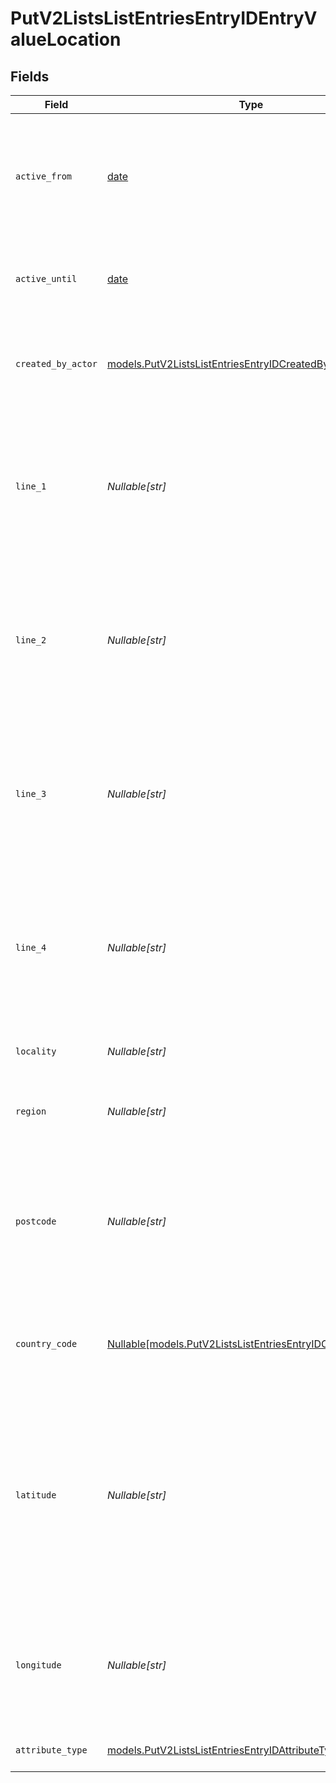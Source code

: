 # PutV2ListsListEntriesEntryIDEntryValueLocation


## Fields

| Field                                                                                                                                                                                                                         | Type                                                                                                                                                                                                                          | Required                                                                                                                                                                                                                      | Description                                                                                                                                                                                                                   | Example                                                                                                                                                                                                                       |
| ----------------------------------------------------------------------------------------------------------------------------------------------------------------------------------------------------------------------------- | ----------------------------------------------------------------------------------------------------------------------------------------------------------------------------------------------------------------------------- | ----------------------------------------------------------------------------------------------------------------------------------------------------------------------------------------------------------------------------- | ----------------------------------------------------------------------------------------------------------------------------------------------------------------------------------------------------------------------------- | ----------------------------------------------------------------------------------------------------------------------------------------------------------------------------------------------------------------------------- |
| `active_from`                                                                                                                                                                                                                 | [date](https://docs.python.org/3/library/datetime.html#date-objects)                                                                                                                                                          | :heavy_check_mark:                                                                                                                                                                                                            | The point in time at which this value was made "active". `active_from` can be considered roughly analogous to `created_at`.                                                                                                   | 2023-01-01T15:00:00.000000000Z                                                                                                                                                                                                |
| `active_until`                                                                                                                                                                                                                | [date](https://docs.python.org/3/library/datetime.html#date-objects)                                                                                                                                                          | :heavy_check_mark:                                                                                                                                                                                                            | The point in time at which this value was deactivated. If `null`, the value is active.                                                                                                                                        | 2023-01-01T15:00:00.000000000Z                                                                                                                                                                                                |
| `created_by_actor`                                                                                                                                                                                                            | [models.PutV2ListsListEntriesEntryIDCreatedByActor9](../models/putv2listslistentriesentryidcreatedbyactor9.md)                                                                                                                | :heavy_check_mark:                                                                                                                                                                                                            | The actor that created this value.                                                                                                                                                                                            | {<br/>"type": "workspace-member",<br/>"id": "50cf242c-7fa3-4cad-87d0-75b1af71c57b"<br/>}                                                                                                                                      |
| `line_1`                                                                                                                                                                                                                      | *Nullable[str]*                                                                                                                                                                                                               | :heavy_check_mark:                                                                                                                                                                                                            | The first line of the address. Note that this value is not currently represented in the UI but will be persisted and readable through API calls.                                                                              | 1 Infinite Loop                                                                                                                                                                                                               |
| `line_2`                                                                                                                                                                                                                      | *Nullable[str]*                                                                                                                                                                                                               | :heavy_check_mark:                                                                                                                                                                                                            | The second line of the address. Note that this value is not currently represented in the UI but will be persisted and readable through API calls.                                                                             | Block 1                                                                                                                                                                                                                       |
| `line_3`                                                                                                                                                                                                                      | *Nullable[str]*                                                                                                                                                                                                               | :heavy_check_mark:                                                                                                                                                                                                            | The third line of the address. Note that this value is not currently represented in the UI but will be persisted and readable through API calls.                                                                              | Hilldrop Estate                                                                                                                                                                                                               |
| `line_4`                                                                                                                                                                                                                      | *Nullable[str]*                                                                                                                                                                                                               | :heavy_check_mark:                                                                                                                                                                                                            | The fourth line of the address. Note that this value is not currently represented in the UI but will be persisted and readable through API calls.                                                                             | Westborough                                                                                                                                                                                                                   |
| `locality`                                                                                                                                                                                                                    | *Nullable[str]*                                                                                                                                                                                                               | :heavy_check_mark:                                                                                                                                                                                                            | The town, neighborhood or area the location is in.                                                                                                                                                                            | Cupertino                                                                                                                                                                                                                     |
| `region`                                                                                                                                                                                                                      | *Nullable[str]*                                                                                                                                                                                                               | :heavy_check_mark:                                                                                                                                                                                                            | The state, county, province or region that the location is in.                                                                                                                                                                | CA                                                                                                                                                                                                                            |
| `postcode`                                                                                                                                                                                                                    | *Nullable[str]*                                                                                                                                                                                                               | :heavy_check_mark:                                                                                                                                                                                                            | The postcode or zip code for the location. Note that this value is not currently represented in the UI but will be persisted and readable through API calls.}                                                                 | 95014                                                                                                                                                                                                                         |
| `country_code`                                                                                                                                                                                                                | [Nullable[models.PutV2ListsListEntriesEntryIDCountryCode1]](../models/putv2listslistentriesentryidcountrycode1.md)                                                                                                            | :heavy_check_mark:                                                                                                                                                                                                            | The ISO 3166-1 alpha-2 country code for the country this location is in.                                                                                                                                                      | US                                                                                                                                                                                                                            |
| `latitude`                                                                                                                                                                                                                    | *Nullable[str]*                                                                                                                                                                                                               | :heavy_check_mark:                                                                                                                                                                                                            | The latitude of the location. Validated by the regular expression `/^[-+]?([1-8]?\d(\.\d+)?\|90(\.0+)?)$/`. Note that this value is not currently represented in the UI but will be persisted and readable through API calls.} | 37.331741                                                                                                                                                                                                                     |
| `longitude`                                                                                                                                                                                                                   | *Nullable[str]*                                                                                                                                                                                                               | :heavy_check_mark:                                                                                                                                                                                                            | The longitude of the location. Validated by the regular expression `/^[-+]?(180(\.0+)?\|((1[0-7]\d)\|([1-9]?\d))(\.\d+)?)$/`                                                                                                  | -122.030333                                                                                                                                                                                                                   |
| `attribute_type`                                                                                                                                                                                                              | [models.PutV2ListsListEntriesEntryIDAttributeTypeLocation](../models/putv2listslistentriesentryidattributetypelocation.md)                                                                                                    | :heavy_check_mark:                                                                                                                                                                                                            | The attribute type of the value.                                                                                                                                                                                              | location                                                                                                                                                                                                                      |
